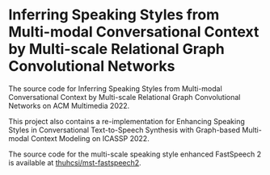 Inferring Speaking Styles from Multi-modal Conversational Context by Multi-scale Relational Graph Convolutional Networks
====

The source code for Inferring Speaking Styles from Multi-modal Conversational Context by Multi-scale Relational Graph Convolutional Networks on ACM Multimedia 2022.

This project also contains a re-implementation for Enhancing Speaking Styles in Conversational Text-to-Speech Synthesis with Graph-based Multi-modal Context Modeling on ICASSP 2022.

The source code for the multi-scale speaking style enhanced FastSpeech 2 is available at [thuhcsi/mst-fastspeech2](https://github.com/thuhcsi/mst-fastspeech2).
